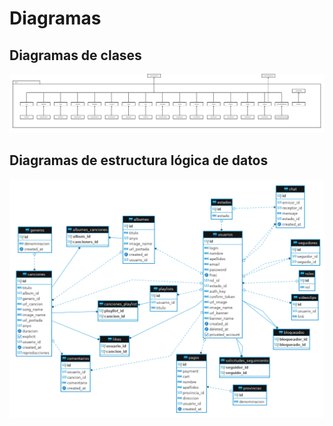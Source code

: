 # Diagramas

## Diagramas de clases

![Diagrama de clases Mus!c Now](images/diagrama_de_clases.png)

## Diagramas de estructura lógica de datos


![Diagrama ER Mus!c Now](images/diagrama_er_music_now.png)